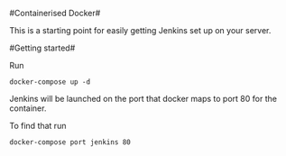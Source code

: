 #Containerised Docker#

This is a starting point for easily getting Jenkins set up on your server.

#Getting started#

Run
```
docker-compose up -d
```
Jenkins will be launched on the port that docker maps to port 80 for the container.

To find that run
```
docker-compose port jenkins 80
```
